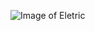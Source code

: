 ![Image of Eletric](https://user-images.githubusercontent.com/49535967/76154859-322db680-60c2-11ea-9e6d-f166a0d0939d.png)
